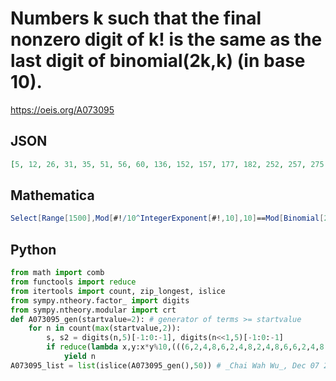 # Numbers k such that the final nonzero digit of k\! is the same as the last digit of binomial\(2k,k\) \(in base 10\)\.
https://oeis.org/A073095
## JSON
```JSON
[5, 12, 26, 31, 35, 51, 56, 60, 136, 152, 157, 177, 182, 252, 257, 275, 280, 287, 300, 305, 312, 627, 632, 650, 655, 662, 675, 680, 687, 751, 756, 760, 786, 811, 886, 902, 907, 927, 932, 1251, 1256, 1260, 1286, 1311, 1377, 1382, 1400, 1405, 1412, 1425]
```
## Mathematica
```Mathematica
Select[Range[1500],Mod[#!/10^IntegerExponent[#!,10],10]==Mod[Binomial[2 #,#],10]&] (* _Harvey P. Dale_, Sep 13 2022 *)
```
## Python
```Python
from math import comb
from functools import reduce
from itertools import count, zip_longest, islice
from sympy.ntheory.factor_ import digits
from sympy.ntheory.modular import crt
def A073095_gen(startvalue=2): # generator of terms >= startvalue
    for n in count(max(startvalue,2)):
        s, s2 = digits(n,5)[-1:0:-1], digits(n<<1,5)[-1:0:-1]
        if reduce(lambda x,y:x*y%10,(((6,2,4,8,6,2,4,8,2,4,8,6,6,2,4,8,4,8,6,2)[(a<<2)|(i*a&3)] if i*a else (1,1,2,6,4)[a]) for i, a in enumerate(s)),6)==crt([2,5],[0,reduce(lambda x,y:x*y%5,(comb(a, b) for a, b in zip_longest(s2,s,fillvalue=0)))])[0]:
            yield n
A073095_list = list(islice(A073095_gen(),50)) # _Chai Wah Wu_, Dec 07 2023
```
